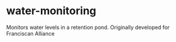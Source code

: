 water-monitoring
================

Monitors water levels in a retention pond. Originally developed for Franciscan Alliance